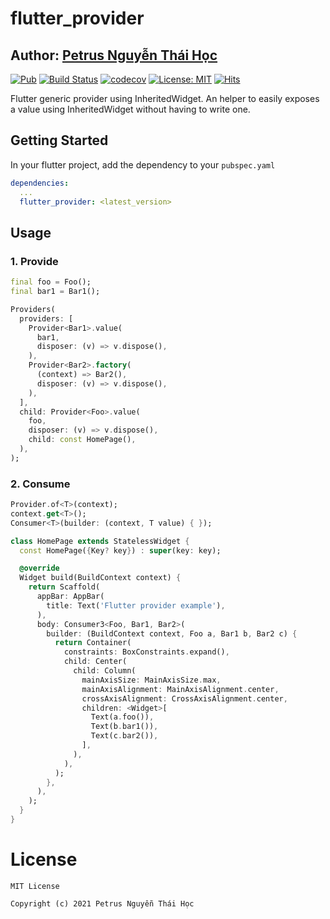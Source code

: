 # flutter_provider

## Author: [Petrus Nguyễn Thái Học](https://github.com/hoc081098)


[![Pub](https://img.shields.io/pub/v/flutter_provider.svg)](https://pub.dartlang.org/packages/flutter_provider)
[![Build Status](https://travis-ci.org/hoc081098/flutter_provider.svg?branch=master)](https://travis-ci.org/hoc081098/flutter_provider)
[![codecov](https://codecov.io/gh/hoc081098/flutter_provider/branch/master/graph/badge.svg?token=BG7WmxRnbi)](https://codecov.io/gh/hoc081098/flutter_provider)
[![License: MIT](https://img.shields.io/badge/License-MIT-yellow.svg)](https://opensource.org/licenses/MIT)
[![Hits](https://hits.seeyoufarm.com/api/count/incr/badge.svg?url=https%3A%2F%2Fgithub.com%2Fhoc081098%2Fflutter_provider&count_bg=%2379C83D&title_bg=%23555555&icon=&icon_color=%23E7E7E7&title=hits&edge_flat=false)](https://hits.seeyoufarm.com)


Flutter generic provider using InheritedWidget. An helper to easily exposes a value using InheritedWidget without having to write one.

## Getting Started

In your flutter project, add the dependency to your `pubspec.yaml`

```yaml
dependencies:
  ...
  flutter_provider: <latest_version>
```

## Usage

### 1. Provide

```dart
final foo = Foo();
final bar1 = Bar1();

Providers(
  providers: [
    Provider<Bar1>.value(
      bar1,
      disposer: (v) => v.dispose(),
    ),
    Provider<Bar2>.factory(
      (context) => Bar2(),
      disposer: (v) => v.dispose(),
    ),
  ],
  child: Provider<Foo>.value(
    foo,
    disposer: (v) => v.dispose(),
    child: const HomePage(),
  ),
);
```

### 2. Consume

```dart
Provider.of<T>(context);
context.get<T>();
Consumer<T>(builder: (context, T value) { });
```

```dart
class HomePage extends StatelessWidget {
  const HomePage({Key? key}) : super(key: key);

  @override
  Widget build(BuildContext context) {
    return Scaffold(
      appBar: AppBar(
        title: Text('Flutter provider example'),
      ),
      body: Consumer3<Foo, Bar1, Bar2>(
        builder: (BuildContext context, Foo a, Bar1 b, Bar2 c) {
          return Container(
            constraints: BoxConstraints.expand(),
            child: Center(
              child: Column(
                mainAxisSize: MainAxisSize.max,
                mainAxisAlignment: MainAxisAlignment.center,
                crossAxisAlignment: CrossAxisAlignment.center,
                children: <Widget>[
                  Text(a.foo()),
                  Text(b.bar1()),
                  Text(c.bar2()),
                ],
              ),
            ),
          );
        },
      ),
    );
  }
}
```

# License
    MIT License
    
    Copyright (c) 2021 Petrus Nguyễn Thái Học
